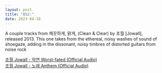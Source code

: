 ```yaml
---
layout: post
title: "852:"
date: 2023-04-18
---
```


A couple tracks from 깨끗하게, 맑게, (Clean & Clear) by 조월 \[Jowall\], released 2013\. This one takes from the ethereal, noisy washes of sound of shoegaze, adding in the dissonant, noisy timbres of distorted guitars from noise rock

 [조월 Jowall \- 악연 Worst-fated (Official Audio)](https://youtu.be/m2FqKNrDqp0)   
 [조월 Jowall \- 노래 Anthem (Official Audio)](https://youtu.be/VSWCrnJeW7U)
